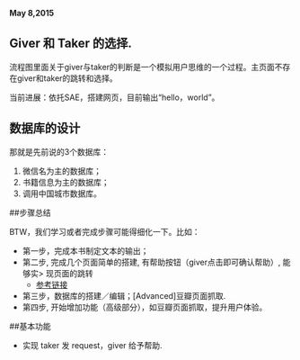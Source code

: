 **May 8,2015**
## Giver 和 Taker 的选择.
流程图里面关于giver与taker的判断是一个模拟用户思维的一个过程。主页面不存在giver和taker的跳转和选择。

当前进展：依托SAE，搭建网页，目前输出“hello，world”。

## 数据库的设计
那就是先前说的3个数据库：
1. 微信名为主的数据库；
2. 书籍信息为主的数据库；
3. 调用中国城市数据库。

##步骤总结


BTW，我们学习或者完成步骤可能得细化一下。比如：
* 第一步，完成本书制定文本的输出；
* 第二步, 完成几个页面简单的搭建, 有帮助按钮（giver点击即可确认帮助）, 能够实>    现页面的跳转
	* [参考链接](http://www.cnblogs.com/Xjng/p/3511983.html)
* 第三步，数据库的搭建／编辑；[Advanced]豆瓣页面抓取.
*  第四步, 开始增加功能（高级部分），如豆瓣页面抓取，提升用户体验。

##基本功能
* 实现 taker 发 request，giver 给予帮助.

